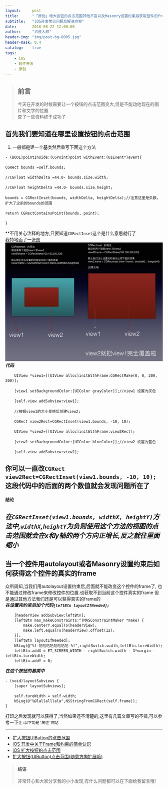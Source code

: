 ```yaml
---
layout:     post
title:      "「原创」增大按钮的点击范围其他不变以及Masonry设置约束后获取控件的frame"
subtitle:   "iOS开发常见问题及解决方案"
date:       2016-08-22 12:00:00
author:     "扒皮大叔"
header-img: "img/post-bg-0005.jpg"
header-mask: 0.4
catalog:    true
tags:
    - iOS
    - 软件开发
    - 原创
---
```


> ## 前言  
> 今天在开发的时候需要让一个按钮的点击范围变大,但是不能动他现在的图片和文字的位置  
> 查了一些资料终于成功了

## 首先我们要知道在哪里设置按钮的点击范围  
1. 一般都是建一个基类然后重写下面这个方法  <br />

```
- (BOOL)pointInside:(CGPoint)point withEvent:(UIEvent*)event{

CGRect bounds =self.bounds;

//CGFloat widthDelta =44.0- bounds.size.width;

//CGFloat heightDelta =44.0- bounds.size.height;

bounds = CGRectInset(bounds, widthDelta, heightDelta);//注意这里是负数，扩大了之前的bounds的范围

return CGRectContainsPoint(bounds, point);

}
```

**不用关心注释的地方,只要知道`CGRectInset`这个是什么意思就行了  
我特地画了一张图
![img](/img/post-iOS001.jpg)
***代码***

```
    UIView *view1=[[UIView alloc]initWithFrame:CGRectMake(0, 0, 200, 200)];
    
    [view1 setBackgroundColor:[UIColor grayColor]];//view1 设置为灰色
    
    [self.view addSubview:view1];
    
    //根据view1的大小变换后创建view2;
    
    CGRect view2Rect=CGRectInset(view1.bounds, -10, 10);
    
    UIView *view2=[[UIView alloc]initWithFrame:view2Rect];
    
    [view2 setBackgroundColor:[UIColor blueColor]];//view2 设置为蓝色
    
    [self.view addSubview:view2];
```
你可以一直改`CGRect view2Rect=CGRectInset(view1.bounds, -10, 10);` 这段代码中的后面的两个数值就会发现问题所在了  
------
#### 结论
***在`CGRectInset(view1.bounds, widthX, heightY)`方法中,`widthX`,`heightY`为负则使用这个方法的视图的点击范围就会在x和y轴的两个方向正增长,反之就往里面缩小***
------
## 当一个控件用autolayout或者Masonry设置约束后如何获得这个控件的真实的frame
众所周知,当我们用autolayout设置约束后,后面就不能改变这个控件的frame了, 也不能通过修改frame来修改控件的位置.也获取不到当前这个控件真实的frame
但是通过其他方法我们还是可以获得真实的frame的  
***在设置完约束后加个代码`[leftBtn layoutIfNeeded];`***
```
    [headerView addSubview:leftBtn];
    [leftBtn mas_makeConstraints:^(MASConstraintMaker *make) {
        make.centerY.equalTo(headerView);
        make.left.equalTo(headerView).offset(12);
    }];
    [leftBtn layoutIfNeeded];
    NSLog(@"%f-哈哈哈哈哈哈哈哈-%f",rightSwitch.width,leftBtn.tureWidth);
    leftBtn.addX = ET_SCREEN_WIDTH - rightSwitch.width - 3*margin - leftBtn.tureWidth;
    leftBtn.addY = 0;
```
***在这个按钮的基类中***
```
- (void)layoutSubviews {
    [super layoutSubviews];
    
    self.tureWidth = self.width;
    NSLog(@"%@lallalllala",NSStringFromCGRect(self.frame));
}
```
打印之后发现就可以获得了,当然如果还不清楚的,这里有几篇文章写的不错,可以参考一下`注:以下均是'简述'网站`   

------
* [扩大按钮UIButton的点击范围](http://www.jianshu.com/p/30d4b0110e7e)    
* [iOS 开发中关于Frame和约束的简单认识](http://www.jianshu.com/p/59b28de88d7d)
* [iOS 扩大按钮的点击范围](http://www.jianshu.com/p/53a99bca0c49)
* [扩大按钮(UIButton)点击范围(随意方向扩展哦)](http://www.jianshu.com/p/ce2d3191224f)

> #### 结语   
> 非常开心和大家分享我的小小发现,有什么问题都可以在下面给我留言哦!



